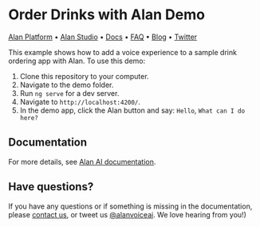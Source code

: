 # Order Drinks with Alan Demo

[Alan Platform](https://alan.app/) • [Alan Studio](https://studio.alan.app/register) • [Docs](https://alan.app/docs) • [FAQ](https://alan.app/docs/usage/additional/faq) •
[Blog](https://alan.app/blog/) • [Twitter](https://twitter.com/alanvoiceai)

This example shows how to add a voice experience to a sample drink ordering app with Alan. To use this demo:

1. Clone this repository to your computer.
2. Navigate to the demo folder.
3. Run `ng serve` for a dev server. 
4. Navigate to `http://localhost:4200/`. 
5. In the demo app, click the Alan button and say: `Hello`, `What can I do here?`

## Documentation
  
For more details, see [Alan AI documentation](https://alan.app/docs/client-api/web/web-api).

## Have questions?

If you have any questions or if something is missing in the documentation, please [contact us](mailto:support@alan.app), or tweet us [@alanvoiceai](https://twitter.com/alanvoiceai). We love hearing from you!)

